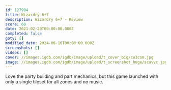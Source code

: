 ```yaml
---
id: 127994
title: Wizardry 6+7
description: Wizardry 6+7 - Review
score: 60
date: 2021-02-20T00:00:00.000Z
completed: false
goty: []
modified_date: 2024-08-16T00:00:00.000Z
screenshots: []
videos: []
cover: //images.igdb.com/igdb/image/upload/t_cover_big/co3com.jpg
image: //images.igdb.com/igdb/image/upload/t_screenshot_huge/scavvc.jpg
---
```

Love the party building and part mechanics, but this game launched with only a single tileset for all zones and no music.